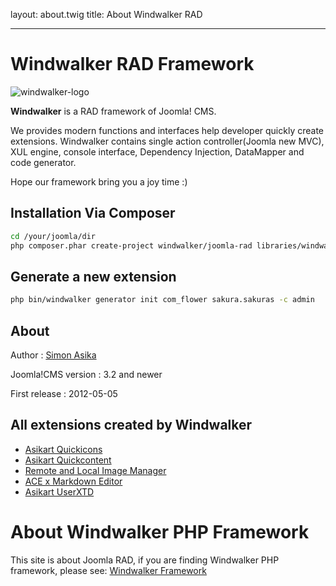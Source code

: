 layout: about.twig
title: About Windwalker RAD

---

# Windwalker RAD Framework

![windwalker-logo](https://cloud.githubusercontent.com/assets/1639206/2814728/b8419496-ceae-11e3-911b-5743b474ed5d.png)

**Windwalker** is a RAD framework of Joomla! CMS.

We provides modern functions and interfaces help developer quickly create extensions.
Windwalker contains single action controller(Joomla new MVC), XUL engine, console interface, Dependency Injection,
DataMapper and code generator.

Hope our framework bring you a joy time :)

## Installation Via Composer

``` bash
cd /your/joomla/dir
php composer.phar create-project windwalker/joomla-rad libraries/windwalker 2.* -s dev
```

## Generate a new extension

``` bash
php bin/windwalker generator init com_flower sakura.sakuras -c admin
```

## About
Author
:   [Simon Asika](https://github.com/asika32764)

Joomla!CMS version
:   3.2 and newer

First release
:   2012-05-05

## All extensions created by Windwalker

- [Asikart Quickicons](https://github.com/asikart/quickicons)
- [Asikart Quickcontent](https://github.com/asikart/quickcontent)
- [Remote and Local Image Manager](https://github.com/asikart/remoteimage)
- [ACE x Markdown Editor](https://github.com/asikart/ace-markdown-editor)
- [Asikart UserXTD](https://github.com/asikart/userxtd)

# About Windwalker PHP Framework

This site is about Joomla RAD, if you are finding Windwalker PHP framework, please see: [Windwalker Framework](http://windwalker.io)
